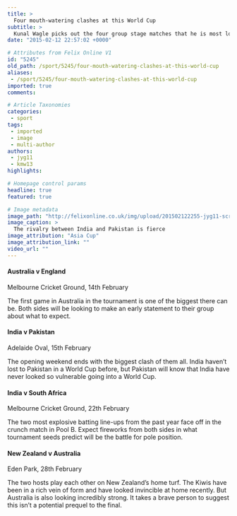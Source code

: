 ```yaml
---
title: >
  Four mouth-watering clashes at this World Cup
subtitle: >
  Kunal Wagle picks out the four group stage matches that he is most looking forward to at this year’s World Cup
date: "2015-02-12 22:57:02 +0000"

# Attributes from Felix Online V1
id: "5245"
old_path: /sport/5245/four-mouth-watering-clashes-at-this-world-cup
aliases:
 - /sport/5245/four-mouth-watering-clashes-at-this-world-cup
imported: true
comments:

# Article Taxonomies
categories:
 - sport
tags:
 - imported
 - image
 - multi-author
authors:
 - jyg11
 - kmw13
highlights:

# Homepage control params
headline: true
featured: true

# Image metadata
image_path: "http://felixonline.co.uk/img/upload/201502122255-jyg11-screen-shot-2015-02-12-at-22.55.38.png"
image_caption: >
  The rivalry between India and Pakistan is fierce
image_attribution: "Asia Cup"
image_attribution_link: ""
video_url: ""
---
```


#### Australia v England

Melbourne Cricket Ground, 14th February

The first game in Australia in the tournament is one of the biggest there can be. Both sides will be looking to make an early statement to their group about what to expect.

#### India v Pakistan

Adelaide Oval, 15th February

The opening weekend ends with the biggest clash of them all. India haven’t lost to Pakistan in a World Cup before, but Pakistan will know that India have never looked so vulnerable going into a World Cup.

#### India v South Africa

Melbourne Cricket Ground, 22th February

The two most explosive batting line-ups from the past year face off in the crunch match in Pool B. Expect fireworks from both sides in what tournament seeds predict will be the battle for pole position.

#### New Zealand v Australia

Eden Park, 28th February

The two hosts play each other on New Zealand’s home turf. The Kiwis have been in a rich vein of form and have looked invincible at home recently. But Australia is also looking incredibly strong. It takes a brave person to suggest this isn’t a potential prequel to the final.
